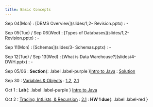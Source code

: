```yaml
---
title: Basic Concepts
---
```


Sep 04(Mon)
: [DBMS Overview](slides/1,2- Revision.pptx)
  : -
  
Sep 05(Tue) / Sep 06(Wed)
: [Types of Databases](slides/1,2- Revision.pptx)
  : -

Sep 11(Mon)
: [Schemas](slides/3- Schemas.pptx)
  : -

Sep 12(Tue) / Sep 13(Wed)
: [What is Data Warehouse?](slides/4- DWH.pptx)
  : -

Sep 05/06
: **Section**{: .label .label-purple }[Intro to Java](#)
  : [Solution](#)

Sep 30
: [Variables & Objects](#)
  : [1.2](#), [2.1](#)

Oct 1
: **Lab**{: .label .label-purple } [Intro to Java](#)

Oct 2
: [Tracing, IntLists, & Recursion](#)
  : [2.1](#)
: **HW 1 due**{: .label .label-red }
